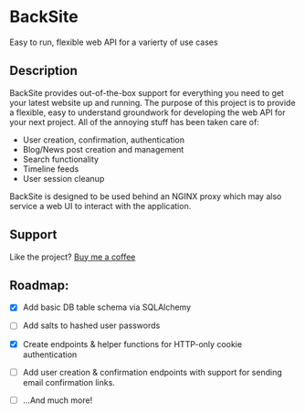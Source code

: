 # BackSite

Easy to run, flexible web API for a varierty of use cases

## Description

BackSite provides out-of-the-box support for everything you need to get your latest website up and running. The purpose of this project is to provide a flexible, easy to understand groundwork for developing the web API for your next project. All of the annoying stuff has been taken care of:

- User creation, confirmation, authentication
- Blog/News post creation and management
- Search functionality
- Timeline feeds
- User session cleanup

BackSite is designed to be used behind an NGINX proxy which may also service a web UI to interact with the application.

## Support

Like the project? [Buy me a coffee](https://bmc.link/5centlabs)

## Roadmap:

- [X] Add basic DB table schema via SQLAlchemy

- [ ] Add salts to hashed user passwords

- [X] Create endpoints & helper functions for HTTP-only cookie authentication

- [ ] Add user creation & confirmation endpoints with support for sending email confirmation links.
 
- [ ] ...And much more!